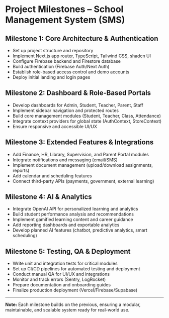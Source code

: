 # Project Milestones – School Management System (SMS)

## Milestone 1: Core Architecture & Authentication
- Set up project structure and repository
- Implement Next.js app router, TypeScript, Tailwind CSS, shadcn UI
- Configure Firebase backend and Firestore database
- Build authentication (Firebase Auth/Next Auth)
- Establish role-based access control and demo accounts
- Deploy initial landing and login pages

## Milestone 2: Dashboard & Role-Based Portals
- Develop dashboards for Admin, Student, Teacher, Parent, Staff
- Implement sidebar navigation and protected routes
- Build core management modules (Student, Teacher, Class, Attendance)
- Integrate context providers for global state (AuthContext, StoreContext)
- Ensure responsive and accessible UI/UX

## Milestone 3: Extended Features & Integrations
- Add Finance, HR, Library, Supervision, and Parent Portal modules
- Integrate notifications and messaging (email/SMS)
- Implement document management (upload/download assignments, reports)
- Add calendar and scheduling features
- Connect third-party APIs (payments, government, external learning)

## Milestone 4: AI & Analytics
- Integrate OpenAI API for personalized learning and analytics
- Build student performance analysis and recommendations
- Implement gamified learning content and career guidance
- Add reporting dashboards and exportable analytics
- Develop planned AI features (chatbot, predictive analytics, smart scheduling)

## Milestone 5: Testing, QA & Deployment
- Write unit and integration tests for critical modules
- Set up CI/CD pipelines for automated testing and deployment
- Conduct manual QA for UI/UX and integrations
- Monitor and track errors (Sentry, LogRocket)
- Prepare documentation and onboarding guides
- Finalize production deployment (Vercel/Firebase/Supabase)

---
**Note:** Each milestone builds on the previous, ensuring a modular, maintainable, and scalable system ready for real-world use.
